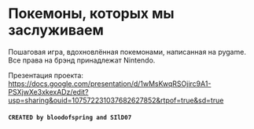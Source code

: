 # Покемоны, которых мы заслуживаем
Пошаговая игра, вдохновлённая покемонами, написанная на pygame. Все права на брэнд принадлежат Nintendo.

Презентация проекта: https://docs.google.com/presentation/d/1wMsKwqRSOjirc9A1-PSXjwXe3xkexADz/edit?usp=sharing&ouid=107572231037682627852&rtpof=true&sd=true
#### `CREATED by bloodofspring and SIlD07`
